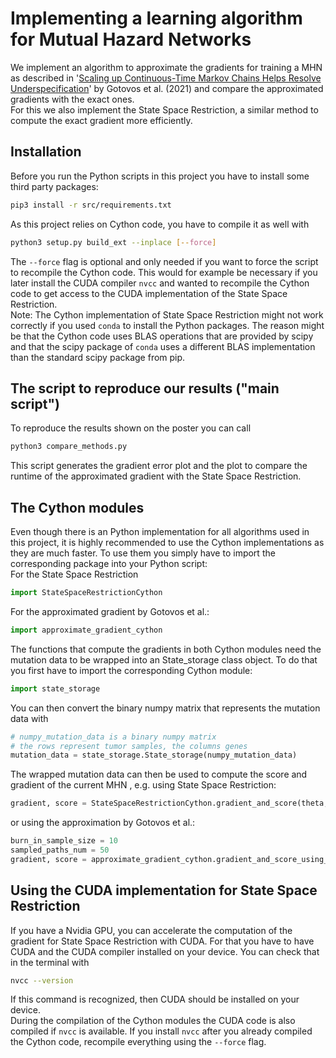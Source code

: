 # Implementing a learning algorithm for Mutual Hazard Networks

We implement an algorithm to approximate the gradients for training a MHN as described
in '[Scaling up Continuous-Time Markov Chains Helps Resolve Underspecification](https://arxiv.org/pdf/2107.02911.pdf)' 
by Gotovos et al. (2021) and compare the approximated gradients with the exact ones.  
For this we also implement the State Space Restriction, a similar method to compute the
exact gradient more efficiently.

## Installation

Before you run the Python scripts in this project you have to install some third party
packages:  

```bash
pip3 install -r src/requirements.txt
```

As this project relies on Cython code, you have to compile it as well with

```bash
python3 setup.py build_ext --inplace [--force]
```

The ``--force`` flag is optional and only needed if you want to force the script
to recompile the Cython code. This would for example be necessary if you later install 
the CUDA compiler ``nvcc`` and wanted to recompile the Cython code to get access to
the CUDA implementation of the State Space Restriction.  
Note: The Cython implementation of State Space Restriction might not work correctly if you used
``conda`` to install the Python packages. The reason might be that the Cython code 
uses BLAS operations that are provided by scipy and that the scipy package of ``conda`` 
uses a different BLAS implementation than the standard scipy package from pip.

## The script to reproduce our results ("main script")

To reproduce the results shown on the poster you can call
```bash
python3 compare_methods.py
```

This script generates the gradient error plot and the plot to compare the runtime 
of the approximated gradient with the State Space Restriction.


## The Cython modules

Even though there is an Python implementation for all algorithms used in this project,
it is highly recommended to use the Cython implementations as they are much faster.
To use them you simply have to import the corresponding package into your Python script:  
For the State Space Restriction

```python
import StateSpaceRestrictionCython
```

For the approximated gradient by Gotovos et al.:
```python
import approximate_gradient_cython
```

The functions that compute the gradients in both Cython modules need the mutation data
to be wrapped into an State_storage class object. To do that you first have to import
the corresponding Cython module:

```python
import state_storage
```

You can then convert the binary numpy matrix that represents the mutation data with

```python
# numpy_mutation_data is a binary numpy matrix
# the rows represent tumor samples, the columns genes
mutation_data = state_storage.State_storage(numpy_mutation_data)
```
The wrapped mutation data can then be used to compute the score and gradient of the current MHN
, e.g. using State Space Restriction:
```python
gradient, score = StateSpaceRestrictionCython.gradient_and_score(theta, mutation_data)
```
or using the approximation by Gotovos et al.:
```python
burn_in_sample_size = 10
sampled_paths_num = 50
gradient, score = approximate_gradient_cython.gradient_and_score_using_c(np.exp(theta), mutation_data, sampled_paths_num, burn_in_sample_size)
```

## Using the CUDA implementation for State Space Restriction
If you have a Nvidia GPU, you can accelerate the computation of the gradient for 
State Space Restriction with CUDA. For that you have to have CUDA and the CUDA compiler
installed on your device. You can check that in the terminal with
```bash
nvcc --version
```
If this command is recognized, then CUDA should be installed on your device.  
During the compilation of the Cython modules the CUDA code is also compiled if 
``nvcc`` is available. If you install ``nvcc`` after you already compiled the
Cython code, recompile everything using the ``--force`` flag.
